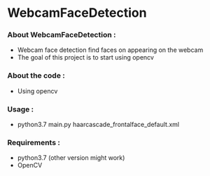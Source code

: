 # WebcamFaceDetection

### About WebcamFaceDetection :

* Webcam face detection find faces on appearing on the webcam
* The goal of this project is to start using opencv

### About the code :

* Using opencv

### Usage :

* python3.7 main.py haarcascade_frontalface_default.xml

### Requirements :

* python3.7 (other version might work)
* OpenCV
